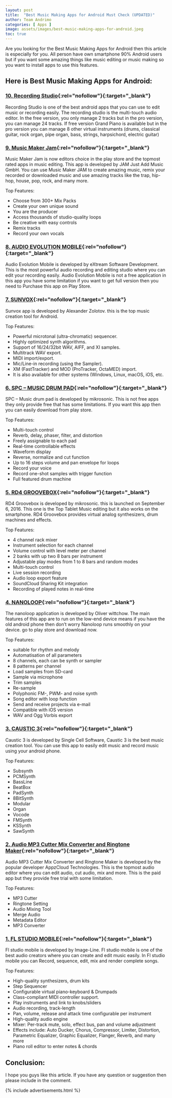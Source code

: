 ```yaml
---
layout: post
title:  "Best Music Making Apps for Android Must Check (UPDATED)"
author: Team Andrimo
categories: [ Apps ]
image: assets/images/best-music-making-apps-for-android.jpeg
toc: true
---
```

<link rel="amphtml" href="https://m.andrimo.com/best-music-making-apps-for-android/">

Are you looking for the Best Music Making Apps for Android then this article is especially for you. All person have own smartphone 90% Android users but if you want some amazing things like music editing or music making so you want to install apps to use this features.

## Here is Best Music Making Apps for Android:

### [10. Recording Studio](https://play.google.com/store/apps/details?id=com.glaucopercopo.app.recordingstudiolite){:rel="nofollow"}{:target="_blank"} 

Recording Studio is one of the best android apps that you can use to edit music or recording easily. The recording studio is the multi-touch audio editor. In the free version, you only manage 2 tracks but in the pro version, you can manage 24 tracks. If free version Grand Piano is available but in the pro version you can manage 8 other virtual instruments (drums, classical guitar, rock organ, pipe organ, bass, strings, harpsichord, electric guitar)

### [9. Music Maker Jam](https://play.google.com/store/apps/details?id=com.magix.android.mmjam){:rel="nofollow"}{:target="_blank"}  

Music Maker Jam is now editors choice in the play store and the topmost rated apps in music editing. This app is developed by JAM Just Add Music GmbH. You can use Music Maker JAM to create amazing music, remix your recorded or downloaded music and use amazing tracks like the trap, hip-hop, house, pop, rock, and many more.

Top Features:

- Choose from 300+ Mix Packs
- Create your own unique sound
- You are the producer
- Access thousands of studio-quality loops
- Be creative with easy controls
- Remix tracks
- Record your own vocals

### [8. AUDIO EVOLUTION MOBILE](https://play.google.com/store/apps/details?id=com.extreamsd.aemobiledemo){:rel="nofollow"}{:target="_blank"} 

Audio Evolution Mobile is developed by eXtream Software Development. This is the most powerful audio recording and editing studio where you can edit your recording easily. Audio Evolution Mobile is not a free application in this app you have some limitation if you want to get full version then you need to Purchase this app on Play Store.

### [7. SUNVOX](https://play.google.com/store/apps/details?id=nightradio.sunvox){:rel="nofollow"}{:target="_blank"} 

Sunvox app is developed by Alexander Zolotov. this is the top music creation tool for Android.

Top Features:

- Powerful microtonal (ultra-chromatic) sequencer.
- Highly optimized synth algorithms.
- Support of 16/24/32bit WAV, AIFF, and XI samples.
- Multitrack WAV export.
- MIDI import/export.
- Mic/Line-in recording (using the Sampler).
- XM (FastTracker) and MOD (ProTracker, OctaMED) import.
- It is also available for other systems (Windows, Linux, macOS, iOS, etc.

### [6. SPC – MUSIC DRUM PAD](https://play.google.com/store/apps/details?id=com.mikrosonic.SPCDemo){:rel="nofollow"}{:target="_blank"}

SPC – Music drum pad is developed by mikrosonic. This is not free apps they only provide free that has some limitations. If you want this app then you can easily download from play store.

Top Features:

- Multi-touch control
- Reverb, delay, phaser, filter, and distortion
- Freely assignable to each pad
- Real-time controllable effects
- Waveform display
- Reverse, normalize and cut function
- Up to 16 steps volume and pan envelope for loops
- Record your voice
- Record one-shot samples with trigger function
- Full featured drum machine

### [5. RD4 GROOVEBOX](https://play.google.com/store/apps/details?id=com.mikrosonic.RD3X){:rel="nofollow"}{:target="_blank"}

RD4 Groovebox is developed by mikrosonic. this is launched on September 6, 2016. This one is the Top Tablet Music editing but it also works on the smartphone. RD4 Groovebox provides virtual analog synthesizers, drum machines and effects.

Top Features:

- 4 channel rack mixer
- Instrument selection for each channel
- Volume control with level meter per channel
- 2 banks with up two 8 bars per instrument
- Adjustable play modes from 1 to 8 bars and random modes
- Multi-touch control
- Live session recording
- Audio loop export feature
- SoundCloud Sharing Kit integration
- Recording of played notes in real-time

### [4. NANOLOOP](https://play.google.com/store/apps/details?id=com.nanoloop){:rel="nofollow"}{:target="_blank"}

The nanoloop application is developed by Oliver wittchow. The main features of this app are to run on the low-end device means if you have the old android phone then don’t worry  Nanoloop runs smoothly on your device. go to play store and download now.

Top Features:

- suitable for rhythm and melody
- Automatisation of all parameters
- 8 channels, each can be synth or sampler
- 8 patterns per channel
- Load samples from SD-card
- Sample via microphone
- Trim samples
- Re-sample
- Polyphonic FM-, PWM- and noise synth
- Song editor with loop function
- Send and receive projects via e-mail
- Compatible with iOS version
- WAV and Ogg Vorbis export

### [3. CAUSTIC 3](https://play.google.com/store/apps/details?id=com.singlecellsoftware.caustic){:rel="nofollow"}{:target="_blank"}

Caustic 3 is developed by Single Cell Software, Caustic 3 is the best music creation tool. You can use this app to easily edit music and record music using your android phone.

Top Features:

- Subsynth
- PCMSynth
- BassLine
- BeatBox
- PadSynth
- 8BitSynth
- Modular
- Organ
- Vocode
- FMSynth
- KSSynth
- SawSynth

### [2. Audio MP3 Cutter Mix Converter and Ringtone Maker](https://play.google.com/store/apps/details?id=com.appzcloud.audioeditor&hl=en){:rel="nofollow"}{:target="_blank"}

Audio MP3 Cutter Mix Converter and Ringtone Maker is developed by the popular developer AppzCloud Technologies. This is the topmost audio editor where you can edit audio, cut audio, mix and more. This is the paid app but they provide free trial with some limitation.

Top Features:

- MP3 Cutter
- Ringtone Setting
- Audio Mixing Tool
- Merge Audio
- Metadata Editor
- MP3 Converter

### [1. FL STUDIO MOBILE](https://play.google.com/store/apps/details?id=com.imageline.FLM&hl=en){:rel="nofollow"}{:target="_blank"}

Fl studio mobile is developed by Image-Line. Fl studio mobile is one of the best audio creators where you can create and edit music easily. In Fl studio mobile you can Record, sequence, edit, mix and render complete songs.

Top Features:

- High-quality synthesizers, drum kits
- Step Sequencer
- Configurable virtual piano-keyboard & Drumpads
- Class-compliant MIDI controller support.
- Play instruments and link to knobs/sliders
- Audio recording, track-length
- Pan, volume, release and attack time configurable per instrument
- High-quality audio engine
- Mixer: Per-track mute, solo, effect bus, pan and volume adjustment
- Effects include: Auto Ducker, Chorus, Compressor, Limiter, Distortion, Parametric Equalizer, Graphic Equalizer, Flanger, Reverb, and many  more
- Piano roll editor to enter notes & chords

## Conclusion:

I hope you guys like this article. If you have any question or suggestion then please include in the comment.

{% include advertisements.html %}
